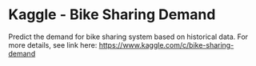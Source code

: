# Kaggle - Bike Sharing Demand
Predict the demand for bike sharing system based on historical data.
For more details, see link here: https://www.kaggle.com/c/bike-sharing-demand

